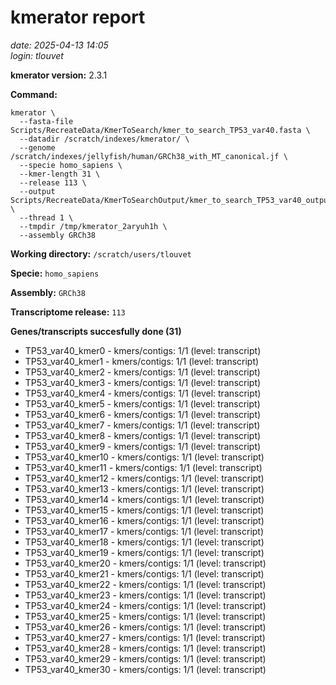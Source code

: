 # kmerator report
*date: 2025-04-13 14:05*  
*login: tlouvet*

**kmerator version:** 2.3.1

**Command:**

```
kmerator \
  --fasta-file Scripts/RecreateData/KmerToSearch/kmer_to_search_TP53_var40.fasta \
  --datadir /scratch/indexes/kmerator/ \
  --genome /scratch/indexes/jellyfish/human/GRCh38_with_MT_canonical.jf \
  --specie homo_sapiens \
  --kmer-length 31 \
  --release 113 \
  --output Scripts/RecreateData/KmerToSearchOutput/kmer_to_search_TP53_var40_output \
  --thread 1 \
  --tmpdir /tmp/kmerator_2aryuh1h \
  --assembly GRCh38
```

**Working directory:** `/scratch/users/tlouvet`

**Specie:** `homo_sapiens`

**Assembly:** `GRCh38`

**Transcriptome release:** `113`

**Genes/transcripts succesfully done (31)**

- TP53_var40_kmer0 - kmers/contigs: 1/1 (level: transcript)
- TP53_var40_kmer1 - kmers/contigs: 1/1 (level: transcript)
- TP53_var40_kmer2 - kmers/contigs: 1/1 (level: transcript)
- TP53_var40_kmer3 - kmers/contigs: 1/1 (level: transcript)
- TP53_var40_kmer4 - kmers/contigs: 1/1 (level: transcript)
- TP53_var40_kmer5 - kmers/contigs: 1/1 (level: transcript)
- TP53_var40_kmer6 - kmers/contigs: 1/1 (level: transcript)
- TP53_var40_kmer7 - kmers/contigs: 1/1 (level: transcript)
- TP53_var40_kmer8 - kmers/contigs: 1/1 (level: transcript)
- TP53_var40_kmer9 - kmers/contigs: 1/1 (level: transcript)
- TP53_var40_kmer10 - kmers/contigs: 1/1 (level: transcript)
- TP53_var40_kmer11 - kmers/contigs: 1/1 (level: transcript)
- TP53_var40_kmer12 - kmers/contigs: 1/1 (level: transcript)
- TP53_var40_kmer13 - kmers/contigs: 1/1 (level: transcript)
- TP53_var40_kmer14 - kmers/contigs: 1/1 (level: transcript)
- TP53_var40_kmer15 - kmers/contigs: 1/1 (level: transcript)
- TP53_var40_kmer16 - kmers/contigs: 1/1 (level: transcript)
- TP53_var40_kmer17 - kmers/contigs: 1/1 (level: transcript)
- TP53_var40_kmer18 - kmers/contigs: 1/1 (level: transcript)
- TP53_var40_kmer19 - kmers/contigs: 1/1 (level: transcript)
- TP53_var40_kmer20 - kmers/contigs: 1/1 (level: transcript)
- TP53_var40_kmer21 - kmers/contigs: 1/1 (level: transcript)
- TP53_var40_kmer22 - kmers/contigs: 1/1 (level: transcript)
- TP53_var40_kmer23 - kmers/contigs: 1/1 (level: transcript)
- TP53_var40_kmer24 - kmers/contigs: 1/1 (level: transcript)
- TP53_var40_kmer25 - kmers/contigs: 1/1 (level: transcript)
- TP53_var40_kmer26 - kmers/contigs: 1/1 (level: transcript)
- TP53_var40_kmer27 - kmers/contigs: 1/1 (level: transcript)
- TP53_var40_kmer28 - kmers/contigs: 1/1 (level: transcript)
- TP53_var40_kmer29 - kmers/contigs: 1/1 (level: transcript)
- TP53_var40_kmer30 - kmers/contigs: 1/1 (level: transcript)
